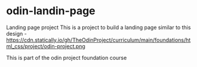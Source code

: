 # odin-landin-page
Landing page project
This is a project to build a landing page similar to this design - https://cdn.statically.io/gh/TheOdinProject/curriculum/main/foundations/html_css/project/odin-project.png 

This is part of the odin project foundation course

